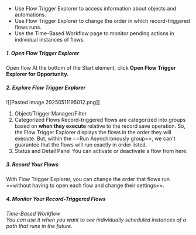 
- Use Flow Trigger Explorer to access information about objects and automations.
- Use Flow Trigger Explorer to change the order in which record-triggered flows runs.
- Use the Time-Based Workflow page to monitor pending actions in individual instances of flows.


##### 1. Open Flow Trigger Explorer
   Open flow
   At the bottom of the Start element, click **Open Flow Trigger Explorer for Opportunity.**

##### 2. Explore Flow Trigger Explorer
   ![[Pasted image 20250511195012.png]]
   
   1. Object/Trigger Manager/Filter
   2. Categorized Flows
      Record-triggered flows are categorized into groups based on **when they execute** relative to the record save operation.
      So, the Flow Trigger Explorer displays the flows in the order they will execute.
      But, within the ==Run Asynchronously group==, we can't guarantee that the flows will run exactly in order listed. 
   3. Status and Detail Panel
      You can activate or deactivate a flow from here.

##### 3. Record Your Flows
   With Flow Trigger Explorer, you can change the order that flows run ==without having to open each flow and change their settings==.


##### 4.  Monitor Your Record-Triggered Flows
   *Time-Based Workflow*  
   *You can use it when you want to see individually scheduled instances of a path that runs in the future.*